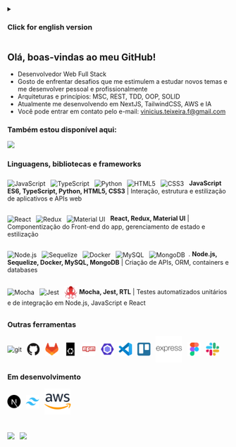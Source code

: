 <details><summary><h3>Click for english version</h3></summary>

## Hey there, welcome to my GitHub!
- Full Stack Web Developer
- I like to dive into challenging projects, create pleasant experiences and constantly learn new subjects
- Architectures and principles: MSC, REST, TDD, OOP, SOLID
- Learning NextJS, TailwindCSS, AWS and IA
- You can contact me in my e-mail: <a href="mailto:vinicius.teixeira.f@gmail.com" target="_blank">vinicius.teixeira.f@gmail.com</a>

### Also avaiable at: &nbsp;
<a href="https://www.linkedin.com/in/vinicius-teixeira-f/" target="_blank"><img src="https://img.shields.io/badge/LinkedIn-000000?style=for-the-badge&logo=LinkedIn&logoColor=white" target="_blank"></a> &nbsp;
<!-- <a href="http://wa.me/5531984144884" target="blank"><img src="https://img.shields.io/badge/WhatsApp-25D366?style=for-the-badge&logo=whatsapp&logoColor=white" alt="Kaio Oliveira WhatsApp"/></a> &nbsp; -->

### Languages, libraries and frameworks
<div>
  <div style="box-sizing: border-box; padding-top: 8px; padding-bottom: 8px">
    <img align="center" alt="JavaScript" height="30" width="30" src="https://cdn.jsdelivr.net/gh/devicons/devicon/icons/javascript/javascript-original.svg"> &nbsp;
    <img align="center" alt="TypeScript" height="30" width="30" src="https://cdn.jsdelivr.net/gh/devicons/devicon/icons/typescript/typescript-original.svg"> &nbsp;
    <img align="center" alt="Python" height="30" width="30" src="https://cdn.jsdelivr.net/gh/devicons/devicon/icons/python/python-original.svg"> &nbsp;
    <img align="center" alt="HTML5" height="30" width="30" src="https://cdn.jsdelivr.net/gh/devicons/devicon/icons/html5/html5-original.svg"> &nbsp;
    <img align="center" alt="CSS3" height="30" width="30" src="https://cdn.jsdelivr.net/gh/devicons/devicon/icons/css3/css3-original.svg"> &nbsp;
    <span><b>JavaScript ES6, TypeScript, Python, HTML5, CSS3</b> | API and web app interaction, structure and styling</span>
  </div>
  <div style="box-sizing: border-box; padding-top: 8px; padding-bottom: 8px"> 
    <img align="center" alt="React" height="30" width="30" src="https://cdn.jsdelivr.net/gh/devicons/devicon/icons/react/react-original.svg"> &nbsp;
    <img align="center" alt="Redux" height="30" width="30" src="https://cdn.jsdelivr.net/gh/devicons/devicon/icons/redux/redux-original.svg"> &nbsp;
    <img align="center" alt="Material UI" height="30" width="30" src="https://cdn.jsdelivr.net/gh/devicons/devicon/icons/materialui/materialui-plain.svg" /> &nbsp;
    <span><b>React, Redux, Material UI</b> | Front-end app componentization, state management and styling</span>
  </div>
  <div style="box-sizing: border-box; padding-top: 8px; padding-bottom: 8px">
    <img align="center" alt="Node.js" height="30" width="30" src="https://cdn.jsdelivr.net/gh/devicons/devicon/icons/nodejs/nodejs-original.svg"> &nbsp;
    <img align="center" alt="Sequelize" height="30" width="30" src="https://cdn.jsdelivr.net/gh/devicons/devicon/icons/sequelize/sequelize-original.svg"> &nbsp;
    <img align="center" alt="Docker" height="30" width="30" src="https://cdn.jsdelivr.net/gh/devicons/devicon/icons/docker/docker-plain.svg"> &nbsp;
    <img align="center" alt="MySQL" height="30" width="30" src="https://cdn.jsdelivr.net/gh/devicons/devicon/icons/mysql/mysql-original.svg"> &nbsp;
    <img align="center" alt="MongoDB" height="30" width="30" src="https://cdn.jsdelivr.net/gh/devicons/devicon/icons/mongodb/mongodb-plain-wordmark.svg"> &nbsp;.
    <span><b>Node.js, Sequelize, Docker, MySQL, MongoDB, Python</b> | API creation, ORM, containers and databases</span>
  </div>
  <div style="box-sizing: border-box; padding-top: 8px; padding-bottom: 8px">
    <img align="center" alt="Mocha" height="30" width="30" src="https://cdn.jsdelivr.net/gh/devicons/devicon/icons/mocha/mocha-plain.svg"> &nbsp;
    <img align="center" alt="Jest" height="30" width="30" src="https://cdn.jsdelivr.net/gh/devicons/devicon/icons/jest/jest-plain.svg"> &nbsp;
    <img align="center" alt="React Testing Library" height="30" width="30" src="https://raw.githubusercontent.com/testing-library/dom-testing-library/main/other/octopus.png">
    <span><b>Mocha, Jest, RTL</b> | Unit and integration automated tests in Node.js, JavaScript and React</span>&nbsp;
  </div>
</div>

### Another skills
<img align="center" alt="git" height="30" width="30" src="https://cdn.jsdelivr.net/gh/devicons/devicon/icons/git/git-original.svg"> &nbsp;
<img align="center" alt="github" height="30" width="30" src="https://raw.githubusercontent.com/devicons/devicon/1119b9f84c0290e0f0b38982099a2bd027a48bf1/icons/github/github-original.svg"> &nbsp;
<img align="center" alt="gitlab" height="30" width="30" src="https://raw.githubusercontent.com/devicons/devicon/1119b9f84c0290e0f0b38982099a2bd027a48bf1/icons/gitlab/gitlab-original.svg"> &nbsp;
<img align="center" alt="ubuntu" height="30" width="30" src="https://raw.githubusercontent.com/devicons/devicon/1119b9f84c0290e0f0b38982099a2bd027a48bf1/icons/ubuntu/ubuntu-plain.svg"> &nbsp;
<img align="center" alt="npm" height="30" width="30" src="https://raw.githubusercontent.com/devicons/devicon/1119b9f84c0290e0f0b38982099a2bd027a48bf1/icons/npm/npm-original-wordmark.svg"> &nbsp;
<img align="center" alt="eslint" height="30" width="30" src="https://raw.githubusercontent.com/devicons/devicon/1119b9f84c0290e0f0b38982099a2bd027a48bf1/icons/eslint/eslint-original.svg"> &nbsp;
<img align="center" alt="vscode" height="30" width="30" src="https://raw.githubusercontent.com/devicons/devicon/1119b9f84c0290e0f0b38982099a2bd027a48bf1/icons/vscode/vscode-original.svg"> &nbsp;
<img align="center" alt="trello" height="30" width="30" src="https://raw.githubusercontent.com/devicons/devicon/1119b9f84c0290e0f0b38982099a2bd027a48bf1/icons/trello/trello-plain.svg"> &nbsp;
<img align="center" alt="express" height="60" width="60" src="https://raw.githubusercontent.com/devicons/devicon/1119b9f84c0290e0f0b38982099a2bd027a48bf1/icons/express/express-original-wordmark.svg"> &nbsp;
<img align="center" alt="figma" height="30" width="30" src="https://raw.githubusercontent.com/devicons/devicon/1119b9f84c0290e0f0b38982099a2bd027a48bf1/icons/figma/figma-original.svg"> &nbsp;
<img align="center" alt="slack" height="30" width="30" src="https://raw.githubusercontent.com/devicons/devicon/1119b9f84c0290e0f0b38982099a2bd027a48bf1/icons/slack/slack-original.svg"> &nbsp;


### Learning
<img align="center" alt="nextJS" height="30" width="30" src="https://raw.githubusercontent.com/devicons/devicon/1119b9f84c0290e0f0b38982099a2bd027a48bf1/icons/nextjs/nextjs-original.svg"> &nbsp;
<img align="center" alt="tailwindCss" height="30" width="30" src="https://raw.githubusercontent.com/devicons/devicon/1119b9f84c0290e0f0b38982099a2bd027a48bf1/icons/tailwindcss/tailwindcss-plain.svg"> &nbsp;
<img align="center" alt="AWS" height="60" width="60" src="https://raw.githubusercontent.com/devicons/devicon/1119b9f84c0290e0f0b38982099a2bd027a48bf1/icons/amazonwebservices/amazonwebservices-original-wordmark.svg"> &nbsp;

<!-- todo: colocar icone e nome das ferramentas no mesmo etilo de iccone -->

<br/>


</details>

## Olá, boas-vindas ao meu GitHub!
- Desenvolvedor Web Full Stack
- Gosto de enfrentar desafios que me estimulem a estudar novos temas e me desenvolver pessoal e profissionalmente
- Arquiteturas e princípios: MSC, REST, TDD, OOP, SOLID
- Atualmente me desenvolvendo em NextJS, TailwindCSS, AWS e IA
- Você pode entrar em contato pelo e-mail: <a href="mailto:vinicius.teixeira.f@gmail.com" target="_blank">vinicius.teixeira.f@gmail.com</a>
### Também estou disponível aqui:
<a href="https://www.linkedin.com/in/vinicius-teixeira-f/" target="_blank"><img src="https://img.shields.io/badge/LinkedIn-000000?style=for-the-badge&logo=LinkedIn&logoColor=white" target="_blank"></a> &nbsp;
<!-- <a href="http://wa.me/5531984144884" target="blank"><img src="https://img.shields.io/badge/WhatsApp-25D366?style=for-the-badge&logo=whatsapp&logoColor=white" alt="Kaio Oliveira WhatsApp"/></a> &nbsp; -->
<!-- <a href="https://imborba.web.app/" target="_blank"><img src="https://img.shields.io/badge/Portfolio-000000?style=for-the-badge&logo=Portfolio&logoColor=white" target="_blank"></a> &nbsp; -->
### Linguagens, bibliotecas e frameworks
<div>
  <div style="box-sizing: border-box; padding-top: 8px; padding-bottom: 8px">
    <img align="center" alt="JavaScript" height="30" width="30" src="https://cdn.jsdelivr.net/gh/devicons/devicon/icons/javascript/javascript-original.svg"> &nbsp;
    <img align="center" alt="TypeScript" height="30" width="30" src="https://cdn.jsdelivr.net/gh/devicons/devicon/icons/typescript/typescript-original.svg"> &nbsp;
    <img align="center" alt="Python" height="30" width="30" src="https://cdn.jsdelivr.net/gh/devicons/devicon/icons/python/python-original.svg"> &nbsp;
    <img align="center" alt="HTML5" height="30" width="30" src="https://cdn.jsdelivr.net/gh/devicons/devicon/icons/html5/html5-original.svg"> &nbsp;
    <img align="center" alt="CSS3" height="30" width="30" src="https://cdn.jsdelivr.net/gh/devicons/devicon/icons/css3/css3-original.svg"> &nbsp;
    <span><b>JavaScript ES6, TypeScript, Python, HTML5, CSS3</b> | Interação, estrutura e estilização de aplicativos e APIs web</span>
  </div>
  <div style="box-sizing: border-box; padding-top: 8px; padding-bottom: 8px; margin-top: 12px"> 
    <img align="center" alt="React" height="30" width="30" src="https://cdn.jsdelivr.net/gh/devicons/devicon/icons/react/react-original.svg"> &nbsp;
    <img align="center" alt="Redux" height="30" width="30" src="https://cdn.jsdelivr.net/gh/devicons/devicon/icons/redux/redux-original.svg"> &nbsp;
    <img align="center" alt="Material UI" height="30" width="30" src="https://cdn.jsdelivr.net/gh/devicons/devicon/icons/materialui/materialui-plain.svg" /> &nbsp;
    <span><b>React, Redux, Material UI</b> | Componentização do Front-end do app, gerenciamento de estado e estilização</span>
  </div>
  <div style="box-sizing: border-box; padding-top: 8px; padding-bottom: 8px; margin-top: 12px">
    <img align="center" alt="Node.js" height="30" width="30" src="https://cdn.jsdelivr.net/gh/devicons/devicon/icons/nodejs/nodejs-original.svg"> &nbsp;
    <img align="center" alt="Sequelize" height="30" width="30" src="https://cdn.jsdelivr.net/gh/devicons/devicon/icons/sequelize/sequelize-original.svg"> &nbsp;
    <img align="center" alt="Docker" height="30" width="30" src="https://cdn.jsdelivr.net/gh/devicons/devicon/icons/docker/docker-plain.svg"> &nbsp;
    <img align="center" alt="MySQL" height="30" width="30" src="https://cdn.jsdelivr.net/gh/devicons/devicon/icons/mysql/mysql-original.svg"> &nbsp;
    <img align="center" alt="MongoDB" height="30" width="30" src="https://cdn.jsdelivr.net/gh/devicons/devicon/icons/mongodb/mongodb-plain-wordmark.svg"> &nbsp;.
    <span><b>Node.js, Sequelize, Docker, MySQL, MongoDB</b> | Criação de APIs, ORM, containers e databases</span>
  </div>
  <div style="box-sizing: border-box; padding-top: 8px; padding-bottom: 8px;  margin-top: 12px">
    <img align="center" alt="Mocha" height="30" width="30" src="https://cdn.jsdelivr.net/gh/devicons/devicon/icons/mocha/mocha-plain.svg"> &nbsp;
    <img align="center" alt="Jest" height="30" width="30" src="https://cdn.jsdelivr.net/gh/devicons/devicon/icons/jest/jest-plain.svg"> &nbsp;
    <img align="center" alt="React Testing Library" height="30" width="30" src="https://raw.githubusercontent.com/testing-library/dom-testing-library/main/other/octopus.png">
    <span><b>Mocha, Jest, RTL</b> | Testes automatizados unitários e de integração em Node.js, JavaScript e React</span>&nbsp;
  </div>
</div>

### Outras ferramentas
<img align="center" alt="git" height="30" width="30" src="https://cdn.jsdelivr.net/gh/devicons/devicon/icons/git/git-original.svg"> &nbsp;
<img align="center" alt="github" height="30" width="30" src="https://raw.githubusercontent.com/devicons/devicon/1119b9f84c0290e0f0b38982099a2bd027a48bf1/icons/github/github-original.svg"> &nbsp;
<img align="center" alt="gitlab" height="30" width="30" src="https://raw.githubusercontent.com/devicons/devicon/1119b9f84c0290e0f0b38982099a2bd027a48bf1/icons/gitlab/gitlab-original.svg"> &nbsp;
<img align="center" alt="ubuntu" height="30" width="30" src="https://raw.githubusercontent.com/devicons/devicon/1119b9f84c0290e0f0b38982099a2bd027a48bf1/icons/ubuntu/ubuntu-plain.svg"> &nbsp;
<img align="center" alt="npm" height="30" width="30" src="https://raw.githubusercontent.com/devicons/devicon/1119b9f84c0290e0f0b38982099a2bd027a48bf1/icons/npm/npm-original-wordmark.svg"> &nbsp;
<img align="center" alt="eslint" height="30" width="30" src="https://raw.githubusercontent.com/devicons/devicon/1119b9f84c0290e0f0b38982099a2bd027a48bf1/icons/eslint/eslint-original.svg"> &nbsp;
<img align="center" alt="vscode" height="30" width="30" src="https://raw.githubusercontent.com/devicons/devicon/1119b9f84c0290e0f0b38982099a2bd027a48bf1/icons/vscode/vscode-original.svg"> &nbsp;
<img align="center" alt="trello" height="30" width="30" src="https://raw.githubusercontent.com/devicons/devicon/1119b9f84c0290e0f0b38982099a2bd027a48bf1/icons/trello/trello-plain.svg"> &nbsp;
<img align="center" alt="express" height="60" width="60" src="https://raw.githubusercontent.com/devicons/devicon/1119b9f84c0290e0f0b38982099a2bd027a48bf1/icons/express/express-original-wordmark.svg"> &nbsp;
<img align="center" alt="figma" height="30" width="30" src="https://raw.githubusercontent.com/devicons/devicon/1119b9f84c0290e0f0b38982099a2bd027a48bf1/icons/figma/figma-original.svg"> &nbsp;
<img align="center" alt="slack" height="30" width="30" src="https://raw.githubusercontent.com/devicons/devicon/1119b9f84c0290e0f0b38982099a2bd027a48bf1/icons/slack/slack-original.svg"> &nbsp;


### Em desenvolvimento
<img align="center" alt="nextJS" height="30" width="30" src="https://raw.githubusercontent.com/devicons/devicon/1119b9f84c0290e0f0b38982099a2bd027a48bf1/icons/nextjs/nextjs-original.svg"> &nbsp;
<img align="center" alt="tailwindCss" height="30" width="30" src="https://raw.githubusercontent.com/devicons/devicon/1119b9f84c0290e0f0b38982099a2bd027a48bf1/icons/tailwindcss/tailwindcss-plain.svg"> &nbsp;
<img align="center" alt="AWS" height="60" width="60" src="https://raw.githubusercontent.com/devicons/devicon/1119b9f84c0290e0f0b38982099a2bd027a48bf1/icons/amazonwebservices/amazonwebservices-original-wordmark.svg"> &nbsp;

<!-- todo: colocar icone e nome das ferramentas no mesmo etilo de iccone -->


<div style="display: flex; align-items: center; margin-top: 40px">
  <img style="margin-right: 12px"  src="https://github-readme-stats.vercel.app/api/top-langs/?username=tex008&layout=compact&theme=dracula&locale=pt-br"/>
  <img  src="https://github-readme-stats.vercel.app/api/?username=tex008&show_icons=true&theme=dracula&locale=pt-br">
</div>